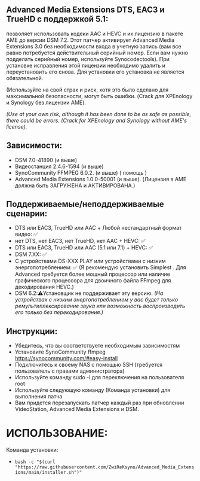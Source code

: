 
## Advanced Media Extensions DTS, EAC3 и TrueHD с поддержкой 5.1: 
позволяет использовать кодеки AAC и HEVC и их лицензию в пакете AME до версии DSM 7.2. Этот патчер активирует Advanced Media Extensions 3.0 без необходимости входа в учетную запись (вам все равно потребуется действительный серийный номер. Если вам нужно подделать серийный номер, используйте Synocodectools). При установке исправления этой лицензии   необходимо удалить и переустановить его снова. Для установки   его установка не является обязательной.

(Используйте на свой страх и риск, хотя это было сделано для максимальной безопасности, могут быть ошибки. (Crack для XPEnology и Synology без лицензии AME).

*(Use at your own risk, although it has been done to be as safe as possible, there could be errors. (Crack for XPEnology and Synology without AME's license).*

## Зависимости:
- DSM 7.0-41890 (и выше)
- Видеостанция 2.4.6-1594 (и выше)
- SynoCommunity FFMPEG 6.0.2. (и выше) ( помощь )
- Advanced Media Extensions 1.0.0-50001 (и выше). (Лицензия в AME должна быть ЗАГРУЖЕНА и АКТИВИРОВАНА.)

## Поддерживаемые/неподдерживаемые сценарии:
- DTS или EAC3, TrueHD или AAC + Любой нестандартный формат видео: ✅
- нет DTS, нет EAC3, нет TrueHD, нет AAC + HEVC: ✅
- DTS или EAC3, TrueHD или AAC (5.1 или 7.1) + HEVC: ✅
- DSM 7.XX: ✅
- С устройствами DS-XXX PLAY или устройствами с низким энергопотреблением: ✅ (Я рекомендую установить Simplest  . Для Advanced требуется более мощный процессор или наличие графического процессора для двоичного файла FFmpeg для декодирования HEVC.)
- DSM 6.2:⚠️Установщик не поддерживает эту версию.
*(На устройствах с низким энергопотреблением у вас будет только ремультиплексирование звука или возможность воспроизводить его только без перекодирования.)*

## Инструкции:
- Убедитесь, что вы соответствуете необходимым зависимостям
- Установите SynoCommunity ffmpeg https://synocommunity.com/#easy-install
- Подключитесь к своему NAS с помощью SSH (требуется пользователь с правами администратора)
- Используйте команду sudo -i для переключения на пользователя root
- Используйте следующую команду (Команда установки) для выполнения патча
- Вам придется перезапускать патчер каждый раз при обновлении VideoStation, Advanced Media Extensions и DSM.

# ИСПОЛЬЗОВАНИЕ:
Команда установки: 
- `bash -c "$(curl "https://raw.githubusercontent.com/ZwiReKsyno/Advanced_Media_Extensions/main/installer.sh")"`

